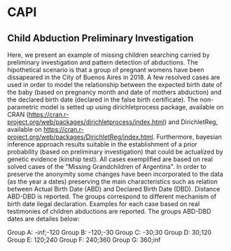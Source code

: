 # CAPI
## Child Abduction Preliminary Investigation
Here, we present an example of missing children searching carried by preliminary investigation and pattern detection of abductions. The hipothetical scenario is that a group of pregnant womens have been dissapeared in the City of Buenos Aires in 2018. A few resolved cases are used in order to model the relationship between the expected birth date of the baby (based on pregnancy month and date of mothers abduction) and the declared birth date (declared in the false birth certificate).
The non-parametric model is setted up using dirichletprocess package, available on CRAN (https://cran.r-project.org/web/packages/dirichletprocess/index.html) and DirichletReg, available on https://cran.r-project.org/web/packages/DirichletReg/index.html. Furthermore, bayesian inference approach results suitable in the establishment of a prior probability (based on preliminary investigation) that could be actualized by genetic evidence (kinship test).
All cases exemplified are based on real solved cases of the "Missing Grandchildren of Argentina". In order to preserve the anonymity some changes have been incorporated to the data (as the year a dates) preserving the main characteristics such as relation between Actual Birth Date (ABD) and Declared Birth Date (DBD).
Distance ABD-DBD is reported.
The groups correspond to different mechanism of birth date ilegal declaration. Examples for each case based on real testimonies of children abductions are reported. The groups ABD-DBD dates are detailes below:

Group A: -inf;-120
Group B:  -120;-30
Group C:    -30;30
Group D:    30;120
Group E:   120;240
Group F:   240;360
Group G:   360;inf
